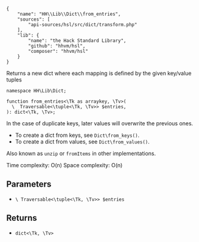 ``` yamlmeta
{
    "name": "HH\\Lib\\Dict\\from_entries",
    "sources": [
        "api-sources/hsl/src/dict/transform.php"
    ],
    "lib": {
        "name": "the Hack Standard Library",
        "github": "hhvm/hsl",
        "composer": "hhvm/hsl"
    }
}
```




Returns a new dict where each mapping is defined by the given key/value
tuples




``` Hack
namespace HH\Lib\Dict;

function from_entries<\Tk as arraykey, \Tv>(
  \  Traversable<\tuple<\Tk, \Tv>> $entries,
): dict<\Tk, \Tv>;
```




In the case of duplicate keys, later values will overwrite the
previous ones.




+ To create a dict from keys, see ` Dict\from_keys() `.
+ To create a dict from values, see ` Dict\from_values() `.




Also known as ` unzip ` or `` fromItems `` in other implementations.




Time complexity: O(n)
Space complexity: O(n)




## Parameters




* ` \ Traversable<\tuple<\Tk, \Tv>> $entries `




## Returns




- ` dict<\Tk, \Tv> `
<!-- HHAPIDOC -->
